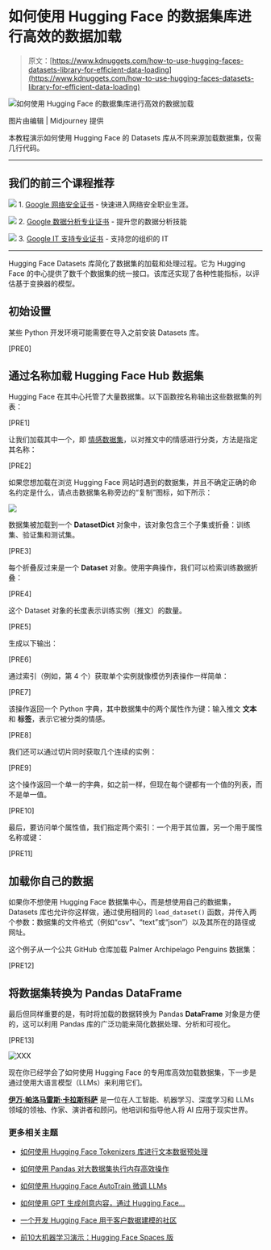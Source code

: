 # 如何使用 Hugging Face 的数据集库进行高效的数据加载

> 原文：[https://www.kdnuggets.com/how-to-use-hugging-faces-datasets-library-for-efficient-data-loading](https://www.kdnuggets.com/how-to-use-hugging-faces-datasets-library-for-efficient-data-loading)

![如何使用 Hugging Face 的数据集库进行高效的数据加载](../Images/181c3f2e2e35e4967f6a643cedcd22f7.png)

图片由编辑 | Midjourney 提供

本教程演示如何使用 Hugging Face 的 Datasets 库从不同来源加载数据集，仅需几行代码。

* * *

## 我们的前三个课程推荐

![](../Images/0244c01ba9267c002ef39d4907e0b8fb.png) 1\. [Google 网络安全证书](https://www.kdnuggets.com/google-cybersecurity) - 快速进入网络安全职业生涯。

![](../Images/e225c49c3c91745821c8c0368bf04711.png) 2\. [Google 数据分析专业证书](https://www.kdnuggets.com/google-data-analytics) - 提升您的数据分析技能

![](../Images/0244c01ba9267c002ef39d4907e0b8fb.png) 3\. [Google IT 支持专业证书](https://www.kdnuggets.com/google-itsupport) - 支持您的组织的 IT

* * *

Hugging Face Datasets 库简化了数据集的加载和处理过程。它为 Hugging Face 的中心提供了数千个数据集的统一接口。该库还实现了各种性能指标，以评估基于变换器的模型。

## 初始设置

某些 Python 开发环境可能需要在导入之前安装 Datasets 库。

[PRE0]

## 通过名称加载 Hugging Face Hub 数据集

Hugging Face 在其中心托管了大量数据集。以下函数按名称输出这些数据集的列表：

[PRE1]

让我们加载其中一个，即 [情感数据集](https://huggingface.co/datasets/jeffnyman/emotions)，以对推文中的情感进行分类，方法是指定其名称：

[PRE2]

如果您想加载在浏览 Hugging Face 网站时遇到的数据集，并且不确定正确的命名约定是什么，请点击数据集名称旁边的“复制”图标，如下所示：

![](../Images/4bbac1454b4283697f5b6dc478ff2721.png)

数据集被加载到一个 **DatasetDict** 对象中，该对象包含三个子集或折叠：训练集、验证集和测试集。

[PRE3]

每个折叠反过来是一个 **Dataset** 对象。使用字典操作，我们可以检索训练数据折叠：

[PRE4]

这个 Dataset 对象的长度表示训练实例（推文）的数量。

[PRE5]

生成以下输出：

[PRE6]

通过索引（例如，第 4 个）获取单个实例就像模仿列表操作一样简单：

[PRE7]

该操作返回一个 Python 字典，其中数据集中的两个属性作为键：输入推文 **文本** 和 **标签**，表示它被分类的情感。

[PRE8]

我们还可以通过切片同时获取几个连续的实例：

[PRE9]

这个操作返回一个单一的字典，如之前一样，但现在每个键都有一个值的列表，而不是单一值。

[PRE10]

最后，要访问单个属性值，我们指定两个索引：一个用于其位置，另一个用于属性名称或键：

[PRE11]

## 加载你自己的数据

如果你不想使用 Hugging Face 数据集中心，而是想使用自己的数据集，Datasets 库也允许你这样做，通过使用相同的 `load_dataset()` 函数，并传入两个参数：数据集的文件格式（例如“csv”、“text”或“json”）以及其所在的路径或网址。

这个例子从一个公共 GitHub 仓库加载 Palmer Archipelago Penguins 数据集：

[PRE12]

## 将数据集转换为 Pandas DataFrame

最后但同样重要的是，有时将加载的数据转换为 Pandas **DataFrame** 对象是方便的，这可以利用 Pandas 库的广泛功能来简化数据处理、分析和可视化。

[PRE13]

![XXX](../Images/35c613f0ce5168adfa6e8729d1699eb9.png)

现在你已经学会了如何使用 Hugging Face 的专用库高效加载数据集，下一步是通过使用大语言模型（LLMs）来利用它们。

[](https://www.linkedin.com/in/ivanpc/)****[伊万·帕洛马雷斯·卡拉斯科萨](https://www.linkedin.com/in/ivanpc/)**** 是一位在人工智能、机器学习、深度学习和 LLMs 领域的领袖、作家、演讲者和顾问。他培训和指导他人将 AI 应用于现实世界。

### 更多相关主题

+   [如何使用 Hugging Face Tokenizers 库进行文本数据预处理](https://www.kdnuggets.com/how-to-use-the-hugging-face-tokenizers-library-to-preprocess-text-data)

+   [如何使用 Pandas 对大数据集执行内存高效操作](https://www.kdnuggets.com/how-to-perform-memory-efficient-operations-on-large-datasets-with-pandas)

+   [如何使用 Hugging Face AutoTrain 微调 LLMs](https://www.kdnuggets.com/how-to-use-hugging-face-autotrain-to-finetune-llms)

+   [如何使用 GPT 生成创意内容，通过 Hugging Face…](https://www.kdnuggets.com/how-to-use-gpt-for-generating-creative-content-with-hugging-face-transformers)

+   [一个开发 Hugging Face 用于客户数据建模的社区](https://www.kdnuggets.com/2022/08/objectiv-community-developing-hugging-face-customer-data-modeling.html)

+   [前10大机器学习演示：Hugging Face Spaces 版](https://www.kdnuggets.com/2022/05/top-10-machine-learning-demos-hugging-face-spaces-edition.html)
